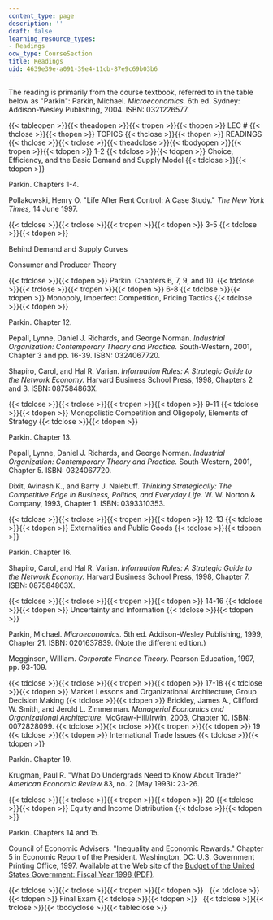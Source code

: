 ```yaml
---
content_type: page
description: ''
draft: false
learning_resource_types:
- Readings
ocw_type: CourseSection
title: Readings
uid: 4639e39e-a091-39e4-11cb-87e9c69b03b6
---
```

The reading is primarily from the course textbook, referred to in the table below as "Parkin": Parkin, Michael. *Microeconomics.* 6th ed. Sydney: Addison-Wesley Publishing, 2004. ISBN: 0321226577.

{{< tableopen >}}{{< theadopen >}}{{< tropen >}}{{< thopen >}}
LEC #
{{< thclose >}}{{< thopen >}}
TOPICS
{{< thclose >}}{{< thopen >}}
READINGS
{{< thclose >}}{{< trclose >}}{{< theadclose >}}{{< tbodyopen >}}{{< tropen >}}{{< tdopen >}}
1-2
{{< tdclose >}}{{< tdopen >}}
Choice, Efficiency, and the Basic Demand and Supply Model
{{< tdclose >}}{{< tdopen >}}

Parkin. Chapters 1-4.

Pollakowski, Henry O. "Life After Rent Control: A Case Study." *The New York Times,* 14 June 1997.

{{< tdclose >}}{{< trclose >}}{{< tropen >}}{{< tdopen >}}
3-5
{{< tdclose >}}{{< tdopen >}}

Behind Demand and Supply Curves

Consumer and Producer Theory

{{< tdclose >}}{{< tdopen >}}
Parkin. Chapters 6, 7, 9, and 10.
{{< tdclose >}}{{< trclose >}}{{< tropen >}}{{< tdopen >}}
6-8
{{< tdclose >}}{{< tdopen >}}
Monopoly, Imperfect Competition, Pricing Tactics
{{< tdclose >}}{{< tdopen >}}

Parkin. Chapter 12.

Pepall, Lynne, Daniel J. Richards, and George Norman. *Industrial Organization: Contemporary Theory and Practice.* South-Western, 2001, Chapter 3 and pp. 16-39. ISBN: 0324067720.

Shapiro, Carol, and Hal R. Varian. *Information Rules: A Strategic Guide to the Network Economy.* Harvard Business School Press, 1998, Chapters 2 and 3. ISBN: 087584863X.

{{< tdclose >}}{{< trclose >}}{{< tropen >}}{{< tdopen >}}
9-11
{{< tdclose >}}{{< tdopen >}}
Monopolistic Competition and Oligopoly, Elements of Strategy
{{< tdclose >}}{{< tdopen >}}

Parkin. Chapter 13.

Pepall, Lynne, Daniel J. Richards, and George Norman. *Industrial Organization: Contemporary Theory and Practice.* South-Western, 2001, Chapter 5. ISBN: 0324067720.

Dixit, Avinash K., and Barry J. Nalebuff. *Thinking Strategically: The Competitive Edge in Business, Politics, and Everyday Life.* W. W. Norton & Company, 1993, Chapter 1. ISBN: 0393310353.

{{< tdclose >}}{{< trclose >}}{{< tropen >}}{{< tdopen >}}
12-13
{{< tdclose >}}{{< tdopen >}}
Externalities and Public Goods
{{< tdclose >}}{{< tdopen >}}

Parkin. Chapter 16.

Shapiro, Carol, and Hal R. Varian. *Information Rules: A Strategic Guide to the Network Economy.* Harvard Business School Press, 1998, Chapter 7. ISBN: 087584863X.

{{< tdclose >}}{{< trclose >}}{{< tropen >}}{{< tdopen >}}
14-16
{{< tdclose >}}{{< tdopen >}}
Uncertainty and Information
{{< tdclose >}}{{< tdopen >}}

Parkin, Michael. *Microeconomics.* 5th ed. Addison-Wesley Publishing, 1999, Chapter 21. ISBN: 0201637839. (Note the different edition.)

Megginson, William. *Corporate Finance Theory.* Pearson Education, 1997, pp. 93-109.

{{< tdclose >}}{{< trclose >}}{{< tropen >}}{{< tdopen >}}
17-18
{{< tdclose >}}{{< tdopen >}}
Market Lessons and Organizational Architecture, Group Decision Making
{{< tdclose >}}{{< tdopen >}}
Brickley, James A., Clifford W. Smith, and Jerold L. Zimmerman. *Managerial Economics and Organizational Architecture.* McGraw-Hill/Irwin, 2003, Chapter 10. ISBN: 0072828099.
{{< tdclose >}}{{< trclose >}}{{< tropen >}}{{< tdopen >}}
19
{{< tdclose >}}{{< tdopen >}}
International Trade Issues
{{< tdclose >}}{{< tdopen >}}

Parkin. Chapter 19.

Krugman, Paul R. "What Do Undergrads Need to Know About Trade?" *American Economic Review* 83, no. 2 (May 1993): 23-26.

{{< tdclose >}}{{< trclose >}}{{< tropen >}}{{< tdopen >}}
20
{{< tdclose >}}{{< tdopen >}}
Equity and Income Distribution
{{< tdclose >}}{{< tdopen >}}

Parkin. Chapters 14 and 15.

Council of Economic Advisers. "Inequality and Economic Rewards." Chapter 5 in Economic Report of the President. Washington, DC: U.S. Government Printing Office, 1997. Available at the Web site of the [Budget of the United States Government: Fiscal Year 1998 (PDF)](https://fraser.stlouisfed.org/title/budget-united-states-government-54/fiscal-year-1998-19048).

{{< tdclose >}}{{< trclose >}}{{< tropen >}}{{< tdopen >}}
 
{{< tdclose >}}{{< tdopen >}}
Final Exam
{{< tdclose >}}{{< tdopen >}}
 
{{< tdclose >}}{{< trclose >}}{{< tbodyclose >}}{{< tableclose >}}